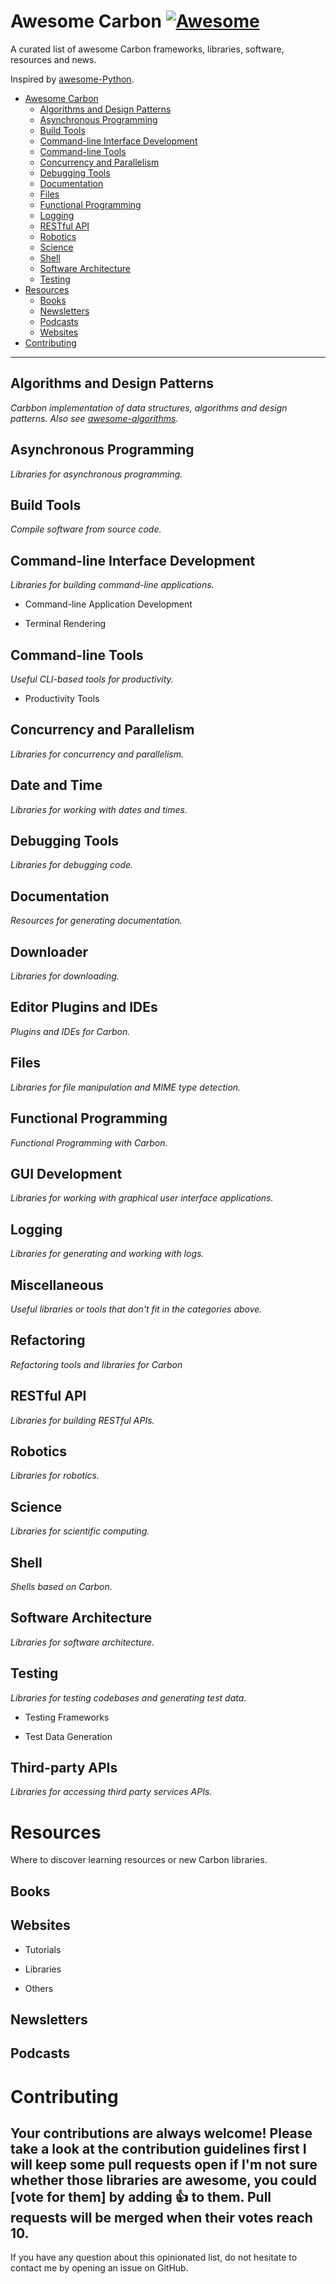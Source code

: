 # Awesome Carbon [![Awesome](https://cdn.rawgit.com/sindresorhus/awesome/d7305f38d29fed78fa85652e3a63e154dd8e8829/media/badge.svg)](https://github.com/sindresorhus/awesome)

A curated list of awesome Carbon frameworks, libraries, software, resources and news.

Inspired by [awesome-Python](https://github.com/ziadoz/awesome-php).

- [Awesome Carbon](#awesome-Carbon)
  - [Algorithms and Design Patterns](#algorithms-and-design-patterns)
  - [Asynchronous Programming](#asynchronous-programming)
  - [Build Tools](#build-tools)
  - [Command-line Interface Development](#command-line-interface-development)
  - [Command-line Tools](#command-line-tools)
  - [Concurrency and Parallelism](#concurrency-and-parallelism)
  - [Debugging Tools](#debugging-tools)
  - [Documentation](#documentation)
  - [Files](#files)
  - [Functional Programming](#functional-programming)
  - [Logging](#logging)
  - [RESTful API](#restful-api)
  - [Robotics](#robotics)
  - [Science](#science)
  - [Shell](#shell)
  - [Software Architecture](#software-architecture)
  - [Testing](#testing)
- [Resources](#resources)
  - [Books](#books)
  - [Newsletters](#newsletters)
  - [Podcasts](#podcasts)
  - [Websites](#websites)
- [Contributing](#contributing)

---

## Algorithms and Design Patterns

*Carbbon implementation of data structures, algorithms and design patterns. Also see [awesome-algorithms](https://github.com/tayllan/awesome-algorithms).*

## Asynchronous Programming

*Libraries for asynchronous programming.*

## Build Tools

*Compile software from source code.*

## Command-line Interface Development

*Libraries for building command-line applications.*

- Command-line Application Development

- Terminal Rendering

## Command-line Tools

*Useful CLI-based tools for productivity.*

- Productivity Tools

## Concurrency and Parallelism

*Libraries for concurrency and parallelism.*

## Date and Time

*Libraries for working with dates and times.*

## Debugging Tools

*Libraries for debugging code.*

## Documentation

*Resources for generating documentation.*

## Downloader

*Libraries for downloading.*

## Editor Plugins and IDEs

*Plugins and IDEs for Carbon.*

## Files

*Libraries for file manipulation and MIME type detection.*

## Functional Programming

*Functional Programming with Carbon.*

## GUI Development

*Libraries for working with graphical user interface applications.*

## Logging

*Libraries for generating and working with logs.*

## Miscellaneous

*Useful libraries or tools that don't fit in the categories above.*

## Refactoring

*Refactoring tools and libraries for Carbon*

## RESTful API

*Libraries for building RESTful APIs.*

## Robotics

*Libraries for robotics.*

## Science

*Libraries for scientific computing.*

## Shell

*Shells based on Carbon.*

## Software Architecture

*Libraries for software architecture.*

## Testing

*Libraries for testing codebases and generating test data.*

- Testing Frameworks

- Test Data Generation


## Third-party APIs

*Libraries for accessing third party services APIs.*

# Resources

Where to discover learning resources or new Carbon libraries.

## Books

## Websites

- Tutorials

- Libraries

- Others

## Newsletters

## Podcasts

# Contributing

Your contributions are always welcome! Please take a look at the contribution guidelines first
I will keep some pull requests open if I'm not sure whether those libraries are awesome, you could [vote for them] by adding :+1: to them. Pull requests will be merged when their votes reach **10**.
---

If you have any question about this opinionated list, do not hesitate to contact me by opening an issue on GitHub.
